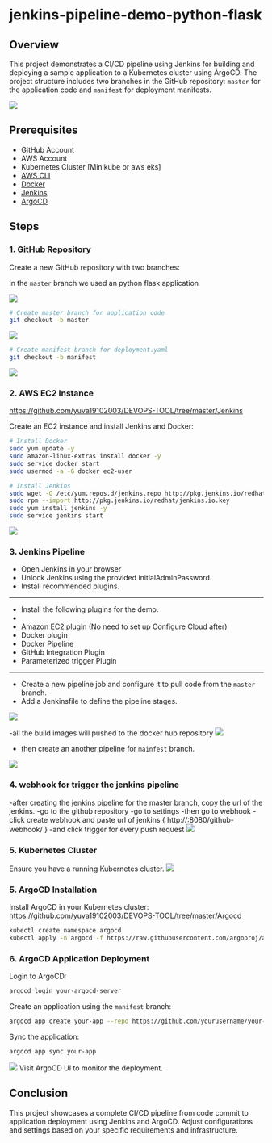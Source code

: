 
# jenkins-pipeline-demo-python-flask  

## Overview

This project demonstrates a CI/CD pipeline using Jenkins for building and deploying a sample application to a Kubernetes cluster using ArgoCD. The project structure includes two branches in the GitHub repository: `master` for the application code and `manifest` for deployment manifests.

<img src="screenshots/Screenshot from 2023-12-20 22-37-03.png">

## Prerequisites

- GitHub Account
- AWS Account
- Kubernetes Cluster [Minikube or aws eks]
- [AWS CLI](https://aws.amazon.com/cli/)
- [Docker](https://docs.docker.com/get-docker/)
- [Jenkins](https://www.jenkins.io/doc/book/installing/)
- [ArgoCD](https://argoproj.github.io/argo-cd/getting_started/)

## Steps

### 1. GitHub Repository

Create a new GitHub repository with two branches:

in the `master` branch we used an python flask application 

<img src="screenshots/Screenshot from 2023-12-20 20-00-51.png">

```bash
# Create master branch for application code
git checkout -b master
```
<img src="screenshots/Screenshot from 2023-12-20 19-58-59.png">

```bash
# Create manifest branch for deployment.yaml
git checkout -b manifest
```
<img src="screenshots/Screenshot from 2023-12-20 19-58-19.png">


### 2. AWS EC2 Instance

https://github.com/yuva19102003/DEVOPS-TOOL/tree/master/Jenkins

Create an EC2 instance and install Jenkins and Docker:

```bash
# Install Docker
sudo yum update -y
sudo amazon-linux-extras install docker -y
sudo service docker start
sudo usermod -a -G docker ec2-user

# Install Jenkins
sudo wget -O /etc/yum.repos.d/jenkins.repo http://pkg.jenkins.io/redhat/jenkins.repo
sudo rpm --import http://pkg.jenkins.io/redhat/jenkins.io.key
sudo yum install jenkins -y
sudo service jenkins start
```
<img src="screenshots/Screenshot from 2023-12-20 19-53-48.png">


### 3. Jenkins Pipeline

- Open Jenkins in your browser 
- Unlock Jenkins using the provided initialAdminPassword.
- Install recommended plugins.
- -------------------------------------------------------------------------------------------------
- Install the following plugins for the demo.
- 
- Amazon EC2 plugin (No need to set up Configure Cloud after)
- Docker plugin  
- Docker Pipeline
- GitHub Integration Plugin
- Parameterized trigger Plugin
- ------------------------------------------------------------------------------------------------
- Create a new pipeline job and configure it to pull code from the `master` branch.
- Add a Jenkinsfile to define the pipeline stages.
<img src="screenshots/Screenshot from 2023-12-20 19-53-32.png">

-all the build images will pushed to the docker hub repository
<img src="screenshots/Screenshot from 2023-12-20 19-53-57.png">

- then create an another pipeline for `mainfest` branch.
<img src="screenshots/Screenshot from 2023-12-20 19-53-16.png">


### 4. webhook for trigger the jenkins pipeline

-after creating the jenkins pipeline for the master branch, copy the url of the jenkins.
-go to the github repository 
-go to settings
-then go to webhook
-click create webhook and paste url of jenkins { http://<ip-of-jenkins-ec2>:8080/github-webhook/ }
-and click trigger for every push request
<img src="screenshots/Screenshot from 2023-12-20 19-54-08.png">


### 5. Kubernetes Cluster

Ensure you have a running Kubernetes cluster.
<img src="screenshots/Screenshot from 2023-12-20 19-59-25.png">

### 5. ArgoCD Installation

Install ArgoCD in your Kubernetes cluster:
https://github.com/yuva19102003/DEVOPS-TOOL/tree/master/Argocd

```bash
kubectl create namespace argocd
kubectl apply -n argocd -f https://raw.githubusercontent.com/argoproj/argo-cd/stable/manifests/install.yaml
```

### 6. ArgoCD Application Deployment

Login to ArgoCD:

```bash
argocd login your-argocd-server
```

Create an application using the `manifest` branch:

```bash
argocd app create your-app --repo https://github.com/yourusername/your-repo.git --path=manifest --dest-server=https://kubernetes.default.svc --dest-namespace=default
```

Sync the application:

```bash
argocd app sync your-app
```
<img src ="/screenshots/Screenshot from 2023-12-20 19-52-32.png">
Visit ArgoCD UI to monitor the deployment.

## Conclusion

This project showcases a complete CI/CD pipeline from code commit to application deployment using Jenkins and ArgoCD. Adjust configurations and settings based on your specific requirements and infrastructure.
